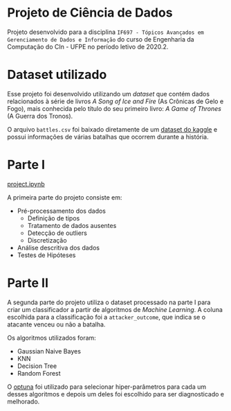 # Projeto de Ciência de Dados

Projeto desenvolvido para a disciplina `IF697 - Tópicos Avançados em Gerenciamento de Dados e Informação` do curso de Engenharia da Computação do CIn - UFPE no período letivo de 2020.2.


# Dataset utilizado

Esse projeto foi desenvolvido utilizando um _dataset_ que contém dados relacionados à série de livros _A Song of Ice and Fire_ (As Crônicas de Gelo e Fogo), mais conhecida pelo título do seu primeiro livro: _A Game of Thrones_ (A Guerra dos Tronos).

O arquivo `battles.csv` foi baixado diretamente de um [dataset do kaggle](https://www.kaggle.com/mylesoneill/game-of-thrones) e possui informações de várias batalhas que ocorrem durante a história.


# Parte I

[project.ipynb](./project.ipynb)

A primeira parte do projeto consiste em:
- Pré-processamento dos dados
  - Definição de tipos
  - Tratamento de dados ausentes
  - Detecção de outliers
  - Discretização
- Análise descritiva dos dados
- Testes de Hipóteses


# Parte II

A segunda parte do projeto utiliza o dataset processado na parte I para criar um classificador a partir de algoritmos de _Machine Learning_. A coluna escolhida para a classificação foi a `attacker_outcome`, que indica se o atacante venceu ou não a batalha.

Os algoritmos utilizados foram:
- Gaussian Naive Bayes
- KNN
- Decision Tree
- Random Forest

O [optuna](https://optuna.org/) foi utilizado para selecionar hiper-parâmetros para cada um desses algoritmos e depois um deles foi escolhido para ser diagnosticado e melhorado.
